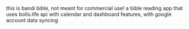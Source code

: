 this is bandi bible, not meant for commercial use!
a bible reading app that uses bolls.life api with calendar and dashboard features, with google account data syncing
